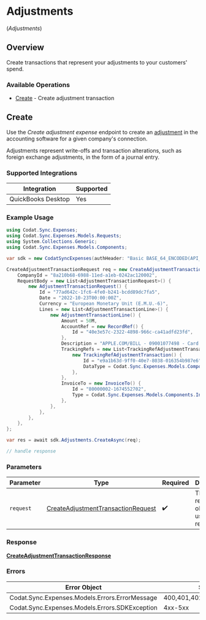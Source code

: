 # Adjustments
(*Adjustments*)

## Overview

Create transactions that represent your adjustments to your customers' spend.

### Available Operations

* [Create](#create) - Create adjustment transaction

## Create

Use the *Create adjustment expense* endpoint to create an [adjustment](https://docs.codat.io/sync-for-expenses-api#/schemas/AdjustmentTransactionRequest) in the accounting software for a given company's connection. 

Adjustments represent write-offs and transaction alterations, such as foreign exchange adjustments, in the form of a journal entry. 

### Supported Integrations

| Integration           | Supported |
|-----------------------|-----------|
| QuickBooks Desktop    | Yes       |

### Example Usage

```csharp
using Codat.Sync.Expenses;
using Codat.Sync.Expenses.Models.Requests;
using System.Collections.Generic;
using Codat.Sync.Expenses.Models.Components;

var sdk = new CodatSyncExpenses(authHeader: "Basic BASE_64_ENCODED(API_KEY)");

CreateAdjustmentTransactionRequest req = new CreateAdjustmentTransactionRequest() {
    CompanyId = "8a210b68-6988-11ed-a1eb-0242ac120002",
    RequestBody = new List<AdjustmentTransactionRequest>() {
        new AdjustmentTransactionRequest() {
            Id = "77ad642c-1fc6-4fe0-b241-bcdd89dc7fa5",
            Date = "2022-10-23T00:00:00Z",
            Currency = "European Monetary Unit (E.M.U.-6)",
            Lines = new List<AdjustmentTransactionLine>() {
                new AdjustmentTransactionLine() {
                    Amount = 50M,
                    AccountRef = new RecordRef() {
                        Id = "40e3e57c-2322-4898-966c-ca41adfd23fd",
                    },
                    Description = "APPLE.COM/BILL - 09001077498 - Card Ending: 4590",
                    TrackingRefs = new List<TrackingRefAdjustmentTransaction>() {
                        new TrackingRefAdjustmentTransaction() {
                            Id = "e9a1b63d-9ff0-40e7-8038-016354b987e6",
                            DataType = Codat.Sync.Expenses.Models.Components.TrackingRefAdjustmentTransactionDataType.TrackingCategories,
                        },
                    },
                    InvoiceTo = new InvoiceTo() {
                        Id = "80000002-1674552702",
                        Type = Codat.Sync.Expenses.Models.Components.InvoiceToType.Customer,
                    },
                },
            },
        },
    },
};

var res = await sdk.Adjustments.CreateAsync(req);

// handle response
```

### Parameters

| Parameter                                                                                         | Type                                                                                              | Required                                                                                          | Description                                                                                       |
| ------------------------------------------------------------------------------------------------- | ------------------------------------------------------------------------------------------------- | ------------------------------------------------------------------------------------------------- | ------------------------------------------------------------------------------------------------- |
| `request`                                                                                         | [CreateAdjustmentTransactionRequest](../../Models/Requests/CreateAdjustmentTransactionRequest.md) | :heavy_check_mark:                                                                                | The request object to use for the request.                                                        |

### Response

**[CreateAdjustmentTransactionResponse](../../Models/Requests/CreateAdjustmentTransactionResponse.md)**

### Errors

| Error Object                                   | Status Code                                    | Content Type                                   |
| ---------------------------------------------- | ---------------------------------------------- | ---------------------------------------------- |
| Codat.Sync.Expenses.Models.Errors.ErrorMessage | 400,401,402,403,404,429,500,503                | application/json                               |
| Codat.Sync.Expenses.Models.Errors.SDKException | 4xx-5xx                                        | */*                                            |

